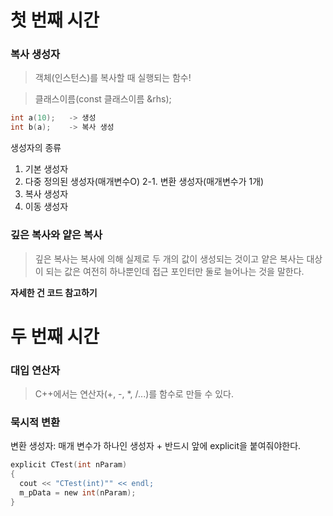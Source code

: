 # 첫 번째 시간

### 복사 생성자

> 객체(인스턴스)를 복사할 때 실행되는 함수!

> 클래스이름(const 클래스이름 &rhs);

```c
int a(10);   -> 생성
int b(a);    -> 복사 생성
```

생성자의 종류

1. 기본 생성자
2. 다중 정의된 생성자(매개변수O)
2-1. 변환 생성자(매개변수가 1개)
3. 복사 생성자
4. 이동 생성자


### 깊은 복사와 얕은 복사

> 깊은 복사는 복사에 의해 실제로 두 개의 값이 생성되는 것이고 얕은 복사는 대상이 되는 값은 여전히 하나뿐인데 접근 포인터만 둘로 늘어나는 것을 말한다.

**자세한 건 코드 참고하기**

# 두 번째 시간

### 대입 연산자

> C++에서는 연산자(+, -, *, /...)를 함수로 만들 수 있다.

### 묵시적 변환

변환 생성자: 매개 변수가 하나인 생성자 + 반드시 앞에 explicit을 붙여줘야한다.

```c
explicit CTest(int nParam)
{
  cout << "CTest(int)"" << endl;
  m_pData = new int(nParam);
}
```

